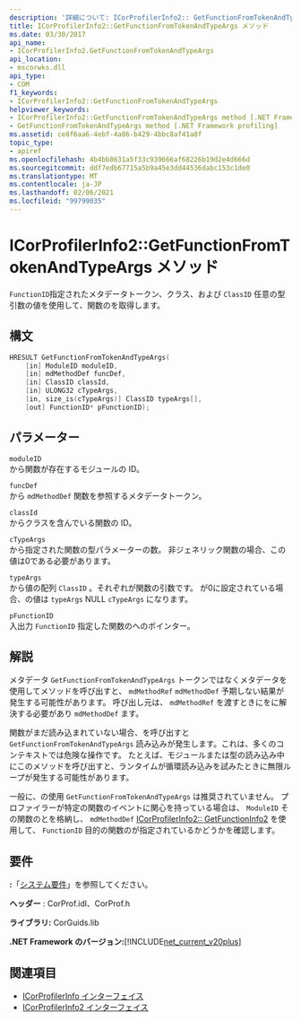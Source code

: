 ```yaml
---
description: '詳細について: ICorProfilerInfo2:: GetFunctionFromTokenAndTypeArgs メソッド'
title: ICorProfilerInfo2::GetFunctionFromTokenAndTypeArgs メソッド
ms.date: 03/30/2017
api_name:
- ICorProfilerInfo2.GetFunctionFromTokenAndTypeArgs
api_location:
- mscorwks.dll
api_type:
- COM
f1_keywords:
- ICorProfilerInfo2::GetFunctionFromTokenAndTypeArgs
helpviewer_keywords:
- ICorProfilerInfo2::GetFunctionFromTokenAndTypeArgs method [.NET Framework profiling]
- GetFunctionFromTokenAndTypeArgs method [.NET Framework profiling]
ms.assetid: ce8f6aa6-4ebf-4a86-b429-4bbc8af41a8f
topic_type:
- apiref
ms.openlocfilehash: 4b4bb8631a5f33c939666af68226b19d2e4d666d
ms.sourcegitcommit: ddf7edb67715a5b9a45e3dd44536dabc153c1de0
ms.translationtype: MT
ms.contentlocale: ja-JP
ms.lasthandoff: 02/06/2021
ms.locfileid: "99799035"
---
```

# <a name="icorprofilerinfo2getfunctionfromtokenandtypeargs-method"></a>ICorProfilerInfo2::GetFunctionFromTokenAndTypeArgs メソッド

`FunctionID`指定されたメタデータトークン、クラス、および `ClassID` 任意の型引数の値を使用して、関数のを取得します。  
  
## <a name="syntax"></a>構文  
  
```cpp  
HRESULT GetFunctionFromTokenAndTypeArgs(  
    [in] ModuleID moduleID,  
    [in] mdMethodDef funcDef,  
    [in] ClassID classId,  
    [in] ULONG32 cTypeArgs,  
    [in, size_is(cTypeArgs)] ClassID typeArgs[],  
    [out] FunctionID* pFunctionID);  
```  
  
## <a name="parameters"></a>パラメーター  

 `moduleID`  
 から関数が存在するモジュールの ID。  
  
 `funcDef`  
 から `mdMethodDef` 関数を参照するメタデータトークン。  
  
 `classId`  
 からクラスを含んでいる関数の ID。  
  
 `cTypeArgs`  
 から指定された関数の型パラメーターの数。 非ジェネリック関数の場合、この値は0である必要があります。  
  
 `typeArgs`  
 から値の配列 `ClassID` 。それぞれが関数の引数です。 が0に設定されている場合、の値は `typeArgs` NULL `cTypeArgs` になります。  
  
 `pFunctionID`  
 入出力 `FunctionID` 指定した関数のへのポインター。  
  
## <a name="remarks"></a>解説  

 メタデータ `GetFunctionFromTokenAndTypeArgs` トークンではなくメタデータを使用してメソッドを呼び出すと、 `mdMethodRef` `mdMethodDef` 予期しない結果が発生する可能性があります。 呼び出し元は、 `mdMethodRef` を渡すときにをに解決する必要があり `mdMethodDef` ます。  
  
 関数がまだ読み込まれていない場合、を呼び出すと `GetFunctionFromTokenAndTypeArgs` 読み込みが発生します。これは、多くのコンテキストでは危険な操作です。 たとえば、モジュールまたは型の読み込み中にこのメソッドを呼び出すと、ランタイムが循環読み込みを試みたときに無限ループが発生する可能性があります。  
  
 一般に、の使用 `GetFunctionFromTokenAndTypeArgs` は推奨されていません。 プロファイラーが特定の関数のイベントに関心を持っている場合は、 `ModuleID` その関数のとを格納し、 `mdMethodDef` [ICorProfilerInfo2:: GetFunctionInfo2](icorprofilerinfo2-getfunctioninfo2-method.md) を使用して、 `FunctionID` 目的の関数のが指定されているかどうかを確認します。  
  
## <a name="requirements"></a>要件  

 **:**「[システム要件](../../get-started/system-requirements.md)」を参照してください。  
  
 **ヘッダー** : CorProf.idl、CorProf.h  
  
 **ライブラリ:** CorGuids.lib  
  
 **.NET Framework のバージョン:**[!INCLUDE[net_current_v20plus](../../../../includes/net-current-v20plus-md.md)]  
  
## <a name="see-also"></a>関連項目

- [ICorProfilerInfo インターフェイス](icorprofilerinfo-interface.md)
- [ICorProfilerInfo2 インターフェイス](icorprofilerinfo2-interface.md)
